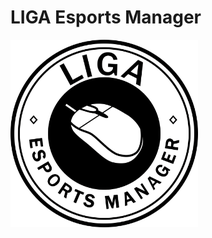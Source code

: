# LIGA Esports Manager

<img src="./public/favicon.svg" alt="LIGA Esports Manager" width="300" height="300" />
